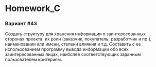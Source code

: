 # Homework_C
### Вариант #43
Создать структуру для хранения информации о заинтересованных сторонах проекта: их роли (заказчик, покупатель, разработчик и пр.), наименовании или имени, степени влияния и т.д. Составить с ее использованием программу вывода информации обо всех заинтересованных лицах, наиболее соответствующих заданным пользователем критериям.